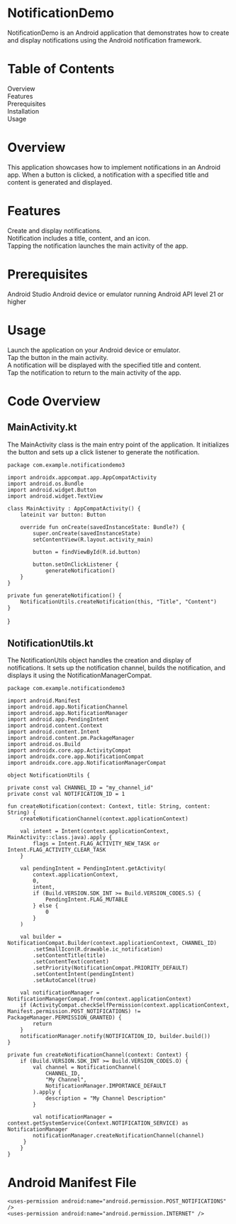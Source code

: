 # NotificationDemo
NotificationDemo is an Android application that demonstrates how to create and display notifications using the Android notification framework.

# Table of Contents
Overview\
Features\
Prerequisites\
Installation\
Usage
# Overview
This application showcases how to implement notifications in an Android app. When a button is clicked, a notification with a specified title and content is generated and displayed.

# Features
Create and display notifications.\
Notification includes a title, content, and an icon.\
Tapping the notification launches the main activity of the app.

# Prerequisites
Android Studio
Android device or emulator running Android API level 21 or higher

# Usage
Launch the application on your Android device or emulator.\
Tap the button in the main activity.\
A notification will be displayed with the specified title and content.\
Tap the notification to return to the main activity of the app.

# Code Overview
## MainActivity.kt
The MainActivity class is the main entry point of the application. It initializes the button and sets up a click listener to generate the notification.


    package com.example.notificationdemo3

    import androidx.appcompat.app.AppCompatActivity
    import android.os.Bundle
    import android.widget.Button
    import android.widget.TextView

    class MainActivity : AppCompatActivity() {
        lateinit var button: Button

        override fun onCreate(savedInstanceState: Bundle?) {
            super.onCreate(savedInstanceState)
            setContentView(R.layout.activity_main)

            button = findViewById(R.id.button)

            button.setOnClickListener {
                generateNotification()
        }
    }

    private fun generateNotification() {
        NotificationUtils.createNotification(this, "Title", "Content")
    }
}

## NotificationUtils.kt
The NotificationUtils object handles the creation and display of notifications. It sets up the notification channel, builds the notification, and displays it using the NotificationManagerCompat.

    package com.example.notificationdemo3

    import android.Manifest
    import android.app.NotificationChannel
    import android.app.NotificationManager
    import android.app.PendingIntent
    import android.content.Context
    import android.content.Intent
    import android.content.pm.PackageManager
    import android.os.Build
    import androidx.core.app.ActivityCompat
    import androidx.core.app.NotificationCompat
    import androidx.core.app.NotificationManagerCompat

    object NotificationUtils {

    private const val CHANNEL_ID = "my_channel_id"
    private const val NOTIFICATION_ID = 1

    fun createNotification(context: Context, title: String, content: String) {
        createNotificationChannel(context.applicationContext)

        val intent = Intent(context.applicationContext, MainActivity::class.java).apply {
            flags = Intent.FLAG_ACTIVITY_NEW_TASK or Intent.FLAG_ACTIVITY_CLEAR_TASK
        }

        val pendingIntent = PendingIntent.getActivity(
            context.applicationContext,
            0,
            intent,
            if (Build.VERSION.SDK_INT >= Build.VERSION_CODES.S) {
                PendingIntent.FLAG_MUTABLE
            } else {
                0
            }
        )

        val builder = NotificationCompat.Builder(context.applicationContext, CHANNEL_ID)
            .setSmallIcon(R.drawable.ic_notification)
            .setContentTitle(title)
            .setContentText(content)
            .setPriority(NotificationCompat.PRIORITY_DEFAULT)
            .setContentIntent(pendingIntent)
            .setAutoCancel(true)

        val notificationManager = NotificationManagerCompat.from(context.applicationContext)
        if (ActivityCompat.checkSelfPermission(context.applicationContext, Manifest.permission.POST_NOTIFICATIONS) != PackageManager.PERMISSION_GRANTED) {
            return
        }
        notificationManager.notify(NOTIFICATION_ID, builder.build())
    }

    private fun createNotificationChannel(context: Context) {
        if (Build.VERSION.SDK_INT >= Build.VERSION_CODES.O) {
            val channel = NotificationChannel(
                CHANNEL_ID,
                "My Channel",
                NotificationManager.IMPORTANCE_DEFAULT
            ).apply {
                description = "My Channel Description"
            }

            val notificationManager = context.getSystemService(Context.NOTIFICATION_SERVICE) as NotificationManager
            notificationManager.createNotificationChannel(channel)
         }
        }
    }

# Android Manifest File 

    <uses-permission android:name="android.permission.POST_NOTIFICATIONS" />
    <uses-permission android:name="android.permission.INTERNET" />
